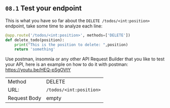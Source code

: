 ## `08.1` Test your endpoint

This is what you have so far about the `DELETE /todos/<int:position>` endpoint, take some time to analyze each line:

```python
@app.route('/todos/<int:position>', methods=['DELETE'])
def delete_todo(position):
    print("This is the position to delete: ",position)
    return 'something'
```

Use postman, insomnia or any other API Request Builder that you like to test your API, here is an example on how to do it with postman:
https://youtu.be/HEQ-pSgOVtY

|  |  |
| ------ | -------- |
| Method | DELETE |
| URL: | `/todos/<int:position>` |
| Request Body | empty |

